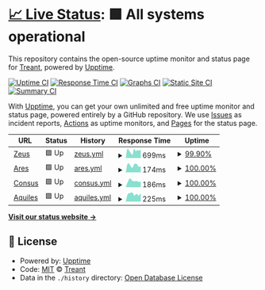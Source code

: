 # [📈 Live Status](https://treant-io.github.io/status): <!--live status--> **🟩 All systems operational**

This repository contains the open-source uptime monitor and status page for [Treant](treant.io), powered by [Upptime](https://github.com/upptime/upptime).

[![Uptime CI](https://github.com/treant-io/status/workflows/Uptime%20CI/badge.svg)](https://github.com/treant-io/status/actions?query=workflow%3A%22Uptime+CI%22)
[![Response Time CI](https://github.com/treant-io/status/workflows/Response%20Time%20CI/badge.svg)](https://github.com/treant-io/status/actions?query=workflow%3A%22Response+Time+CI%22)
[![Graphs CI](https://github.com/treant-io/status/workflows/Graphs%20CI/badge.svg)](https://github.com/treant-io/status/actions?query=workflow%3A%22Graphs+CI%22)
[![Static Site CI](https://github.com/treant-io/status/workflows/Static%20Site%20CI/badge.svg)](https://github.com/treant-io/status/actions?query=workflow%3A%22Static+Site+CI%22)
[![Summary CI](https://github.com/treant-io/status/workflows/Summary%20CI/badge.svg)](https://github.com/treant-io/status/actions?query=workflow%3A%22Summary+CI%22)

With [Upptime](https://upptime.js.org), you can get your own unlimited and free uptime monitor and status page, powered entirely by a GitHub repository. We use [Issues](https://github.com/treant-io/status/issues) as incident reports, [Actions](https://github.com/treant-io/status/actions) as uptime monitors, and [Pages](https://treant-io.github.io/status) for the status page.

<!--start: status pages-->
<!-- This summary is generated by Upptime (https://github.com/upptime/upptime) -->
<!-- Do not edit this manually, your changes will be overwritten -->
<!-- prettier-ignore -->
| URL | Status | History | Response Time | Uptime |
| --- | ------ | ------- | ------------- | ------ |
| <img alt="" src="https://favicons.githubusercontent.com/api.treant.io" height="13"> [Zeus](https://api.treant.io/health/zeus) | 🟩 Up | [zeus.yml](https://github.com/treant-io/status/commits/HEAD/history/zeus.yml) | <details><summary><img alt="Response time graph" src="./graphs/zeus/response-time-week.png" height="20"> 699ms</summary><br><a href="https://treant-io.github.io/status/history/zeus"><img alt="Response time 1079" src="https://img.shields.io/endpoint?url=https%3A%2F%2Fraw.githubusercontent.com%2Ftreant-io%2Fstatus%2FHEAD%2Fapi%2Fzeus%2Fresponse-time.json"></a><br><a href="https://treant-io.github.io/status/history/zeus"><img alt="24-hour response time 807" src="https://img.shields.io/endpoint?url=https%3A%2F%2Fraw.githubusercontent.com%2Ftreant-io%2Fstatus%2FHEAD%2Fapi%2Fzeus%2Fresponse-time-day.json"></a><br><a href="https://treant-io.github.io/status/history/zeus"><img alt="7-day response time 699" src="https://img.shields.io/endpoint?url=https%3A%2F%2Fraw.githubusercontent.com%2Ftreant-io%2Fstatus%2FHEAD%2Fapi%2Fzeus%2Fresponse-time-week.json"></a><br><a href="https://treant-io.github.io/status/history/zeus"><img alt="30-day response time 954" src="https://img.shields.io/endpoint?url=https%3A%2F%2Fraw.githubusercontent.com%2Ftreant-io%2Fstatus%2FHEAD%2Fapi%2Fzeus%2Fresponse-time-month.json"></a><br><a href="https://treant-io.github.io/status/history/zeus"><img alt="1-year response time 1079" src="https://img.shields.io/endpoint?url=https%3A%2F%2Fraw.githubusercontent.com%2Ftreant-io%2Fstatus%2FHEAD%2Fapi%2Fzeus%2Fresponse-time-year.json"></a></details> | <details><summary><a href="https://treant-io.github.io/status/history/zeus">99.90%</a></summary><a href="https://treant-io.github.io/status/history/zeus"><img alt="All-time uptime 99.74%" src="https://img.shields.io/endpoint?url=https%3A%2F%2Fraw.githubusercontent.com%2Ftreant-io%2Fstatus%2FHEAD%2Fapi%2Fzeus%2Fuptime.json"></a><br><a href="https://treant-io.github.io/status/history/zeus"><img alt="24-hour uptime 100.00%" src="https://img.shields.io/endpoint?url=https%3A%2F%2Fraw.githubusercontent.com%2Ftreant-io%2Fstatus%2FHEAD%2Fapi%2Fzeus%2Fuptime-day.json"></a><br><a href="https://treant-io.github.io/status/history/zeus"><img alt="7-day uptime 99.90%" src="https://img.shields.io/endpoint?url=https%3A%2F%2Fraw.githubusercontent.com%2Ftreant-io%2Fstatus%2FHEAD%2Fapi%2Fzeus%2Fuptime-week.json"></a><br><a href="https://treant-io.github.io/status/history/zeus"><img alt="30-day uptime 99.80%" src="https://img.shields.io/endpoint?url=https%3A%2F%2Fraw.githubusercontent.com%2Ftreant-io%2Fstatus%2FHEAD%2Fapi%2Fzeus%2Fuptime-month.json"></a><br><a href="https://treant-io.github.io/status/history/zeus"><img alt="1-year uptime 99.74%" src="https://img.shields.io/endpoint?url=https%3A%2F%2Fraw.githubusercontent.com%2Ftreant-io%2Fstatus%2FHEAD%2Fapi%2Fzeus%2Fuptime-year.json"></a></details>
| <img alt="" src="https://favicons.githubusercontent.com/api.treant.io" height="13"> [Ares](https://api.treant.io/health/ares) | 🟩 Up | [ares.yml](https://github.com/treant-io/status/commits/HEAD/history/ares.yml) | <details><summary><img alt="Response time graph" src="./graphs/ares/response-time-week.png" height="20"> 174ms</summary><br><a href="https://treant-io.github.io/status/history/ares"><img alt="Response time 339" src="https://img.shields.io/endpoint?url=https%3A%2F%2Fraw.githubusercontent.com%2Ftreant-io%2Fstatus%2FHEAD%2Fapi%2Fares%2Fresponse-time.json"></a><br><a href="https://treant-io.github.io/status/history/ares"><img alt="24-hour response time 148" src="https://img.shields.io/endpoint?url=https%3A%2F%2Fraw.githubusercontent.com%2Ftreant-io%2Fstatus%2FHEAD%2Fapi%2Fares%2Fresponse-time-day.json"></a><br><a href="https://treant-io.github.io/status/history/ares"><img alt="7-day response time 174" src="https://img.shields.io/endpoint?url=https%3A%2F%2Fraw.githubusercontent.com%2Ftreant-io%2Fstatus%2FHEAD%2Fapi%2Fares%2Fresponse-time-week.json"></a><br><a href="https://treant-io.github.io/status/history/ares"><img alt="30-day response time 169" src="https://img.shields.io/endpoint?url=https%3A%2F%2Fraw.githubusercontent.com%2Ftreant-io%2Fstatus%2FHEAD%2Fapi%2Fares%2Fresponse-time-month.json"></a><br><a href="https://treant-io.github.io/status/history/ares"><img alt="1-year response time 339" src="https://img.shields.io/endpoint?url=https%3A%2F%2Fraw.githubusercontent.com%2Ftreant-io%2Fstatus%2FHEAD%2Fapi%2Fares%2Fresponse-time-year.json"></a></details> | <details><summary><a href="https://treant-io.github.io/status/history/ares">100.00%</a></summary><a href="https://treant-io.github.io/status/history/ares"><img alt="All-time uptime 99.71%" src="https://img.shields.io/endpoint?url=https%3A%2F%2Fraw.githubusercontent.com%2Ftreant-io%2Fstatus%2FHEAD%2Fapi%2Fares%2Fuptime.json"></a><br><a href="https://treant-io.github.io/status/history/ares"><img alt="24-hour uptime 100.00%" src="https://img.shields.io/endpoint?url=https%3A%2F%2Fraw.githubusercontent.com%2Ftreant-io%2Fstatus%2FHEAD%2Fapi%2Fares%2Fuptime-day.json"></a><br><a href="https://treant-io.github.io/status/history/ares"><img alt="7-day uptime 100.00%" src="https://img.shields.io/endpoint?url=https%3A%2F%2Fraw.githubusercontent.com%2Ftreant-io%2Fstatus%2FHEAD%2Fapi%2Fares%2Fuptime-week.json"></a><br><a href="https://treant-io.github.io/status/history/ares"><img alt="30-day uptime 99.82%" src="https://img.shields.io/endpoint?url=https%3A%2F%2Fraw.githubusercontent.com%2Ftreant-io%2Fstatus%2FHEAD%2Fapi%2Fares%2Fuptime-month.json"></a><br><a href="https://treant-io.github.io/status/history/ares"><img alt="1-year uptime 99.71%" src="https://img.shields.io/endpoint?url=https%3A%2F%2Fraw.githubusercontent.com%2Ftreant-io%2Fstatus%2FHEAD%2Fapi%2Fares%2Fuptime-year.json"></a></details>
| <img alt="" src="https://favicons.githubusercontent.com/api.treant.io" height="13"> [Consus](https://api.treant.io/health/consus) | 🟩 Up | [consus.yml](https://github.com/treant-io/status/commits/HEAD/history/consus.yml) | <details><summary><img alt="Response time graph" src="./graphs/consus/response-time-week.png" height="20"> 186ms</summary><br><a href="https://treant-io.github.io/status/history/consus"><img alt="Response time 317" src="https://img.shields.io/endpoint?url=https%3A%2F%2Fraw.githubusercontent.com%2Ftreant-io%2Fstatus%2FHEAD%2Fapi%2Fconsus%2Fresponse-time.json"></a><br><a href="https://treant-io.github.io/status/history/consus"><img alt="24-hour response time 166" src="https://img.shields.io/endpoint?url=https%3A%2F%2Fraw.githubusercontent.com%2Ftreant-io%2Fstatus%2FHEAD%2Fapi%2Fconsus%2Fresponse-time-day.json"></a><br><a href="https://treant-io.github.io/status/history/consus"><img alt="7-day response time 186" src="https://img.shields.io/endpoint?url=https%3A%2F%2Fraw.githubusercontent.com%2Ftreant-io%2Fstatus%2FHEAD%2Fapi%2Fconsus%2Fresponse-time-week.json"></a><br><a href="https://treant-io.github.io/status/history/consus"><img alt="30-day response time 169" src="https://img.shields.io/endpoint?url=https%3A%2F%2Fraw.githubusercontent.com%2Ftreant-io%2Fstatus%2FHEAD%2Fapi%2Fconsus%2Fresponse-time-month.json"></a><br><a href="https://treant-io.github.io/status/history/consus"><img alt="1-year response time 317" src="https://img.shields.io/endpoint?url=https%3A%2F%2Fraw.githubusercontent.com%2Ftreant-io%2Fstatus%2FHEAD%2Fapi%2Fconsus%2Fresponse-time-year.json"></a></details> | <details><summary><a href="https://treant-io.github.io/status/history/consus">100.00%</a></summary><a href="https://treant-io.github.io/status/history/consus"><img alt="All-time uptime 99.00%" src="https://img.shields.io/endpoint?url=https%3A%2F%2Fraw.githubusercontent.com%2Ftreant-io%2Fstatus%2FHEAD%2Fapi%2Fconsus%2Fuptime.json"></a><br><a href="https://treant-io.github.io/status/history/consus"><img alt="24-hour uptime 100.00%" src="https://img.shields.io/endpoint?url=https%3A%2F%2Fraw.githubusercontent.com%2Ftreant-io%2Fstatus%2FHEAD%2Fapi%2Fconsus%2Fuptime-day.json"></a><br><a href="https://treant-io.github.io/status/history/consus"><img alt="7-day uptime 100.00%" src="https://img.shields.io/endpoint?url=https%3A%2F%2Fraw.githubusercontent.com%2Ftreant-io%2Fstatus%2FHEAD%2Fapi%2Fconsus%2Fuptime-week.json"></a><br><a href="https://treant-io.github.io/status/history/consus"><img alt="30-day uptime 99.82%" src="https://img.shields.io/endpoint?url=https%3A%2F%2Fraw.githubusercontent.com%2Ftreant-io%2Fstatus%2FHEAD%2Fapi%2Fconsus%2Fuptime-month.json"></a><br><a href="https://treant-io.github.io/status/history/consus"><img alt="1-year uptime 99.00%" src="https://img.shields.io/endpoint?url=https%3A%2F%2Fraw.githubusercontent.com%2Ftreant-io%2Fstatus%2FHEAD%2Fapi%2Fconsus%2Fuptime-year.json"></a></details>
| <img alt="" src="https://favicons.githubusercontent.com/app.treant.io" height="13"> [Aquiles](https://app.treant.io) | 🟩 Up | [aquiles.yml](https://github.com/treant-io/status/commits/HEAD/history/aquiles.yml) | <details><summary><img alt="Response time graph" src="./graphs/aquiles/response-time-week.png" height="20"> 225ms</summary><br><a href="https://treant-io.github.io/status/history/aquiles"><img alt="Response time 270" src="https://img.shields.io/endpoint?url=https%3A%2F%2Fraw.githubusercontent.com%2Ftreant-io%2Fstatus%2FHEAD%2Fapi%2Faquiles%2Fresponse-time.json"></a><br><a href="https://treant-io.github.io/status/history/aquiles"><img alt="24-hour response time 246" src="https://img.shields.io/endpoint?url=https%3A%2F%2Fraw.githubusercontent.com%2Ftreant-io%2Fstatus%2FHEAD%2Fapi%2Faquiles%2Fresponse-time-day.json"></a><br><a href="https://treant-io.github.io/status/history/aquiles"><img alt="7-day response time 225" src="https://img.shields.io/endpoint?url=https%3A%2F%2Fraw.githubusercontent.com%2Ftreant-io%2Fstatus%2FHEAD%2Fapi%2Faquiles%2Fresponse-time-week.json"></a><br><a href="https://treant-io.github.io/status/history/aquiles"><img alt="30-day response time 248" src="https://img.shields.io/endpoint?url=https%3A%2F%2Fraw.githubusercontent.com%2Ftreant-io%2Fstatus%2FHEAD%2Fapi%2Faquiles%2Fresponse-time-month.json"></a><br><a href="https://treant-io.github.io/status/history/aquiles"><img alt="1-year response time 270" src="https://img.shields.io/endpoint?url=https%3A%2F%2Fraw.githubusercontent.com%2Ftreant-io%2Fstatus%2FHEAD%2Fapi%2Faquiles%2Fresponse-time-year.json"></a></details> | <details><summary><a href="https://treant-io.github.io/status/history/aquiles">100.00%</a></summary><a href="https://treant-io.github.io/status/history/aquiles"><img alt="All-time uptime 99.98%" src="https://img.shields.io/endpoint?url=https%3A%2F%2Fraw.githubusercontent.com%2Ftreant-io%2Fstatus%2FHEAD%2Fapi%2Faquiles%2Fuptime.json"></a><br><a href="https://treant-io.github.io/status/history/aquiles"><img alt="24-hour uptime 100.00%" src="https://img.shields.io/endpoint?url=https%3A%2F%2Fraw.githubusercontent.com%2Ftreant-io%2Fstatus%2FHEAD%2Fapi%2Faquiles%2Fuptime-day.json"></a><br><a href="https://treant-io.github.io/status/history/aquiles"><img alt="7-day uptime 100.00%" src="https://img.shields.io/endpoint?url=https%3A%2F%2Fraw.githubusercontent.com%2Ftreant-io%2Fstatus%2FHEAD%2Fapi%2Faquiles%2Fuptime-week.json"></a><br><a href="https://treant-io.github.io/status/history/aquiles"><img alt="30-day uptime 100.00%" src="https://img.shields.io/endpoint?url=https%3A%2F%2Fraw.githubusercontent.com%2Ftreant-io%2Fstatus%2FHEAD%2Fapi%2Faquiles%2Fuptime-month.json"></a><br><a href="https://treant-io.github.io/status/history/aquiles"><img alt="1-year uptime 99.98%" src="https://img.shields.io/endpoint?url=https%3A%2F%2Fraw.githubusercontent.com%2Ftreant-io%2Fstatus%2FHEAD%2Fapi%2Faquiles%2Fuptime-year.json"></a></details>

<!--end: status pages-->

[**Visit our status website →**](https://treant-io.github.io/status)

## 📄 License

- Powered by: [Upptime](https://github.com/upptime/upptime)
- Code: [MIT](./LICENSE) © [Treant](treant.io)
- Data in the `./history` directory: [Open Database License](https://opendatacommons.org/licenses/odbl/1-0/)
